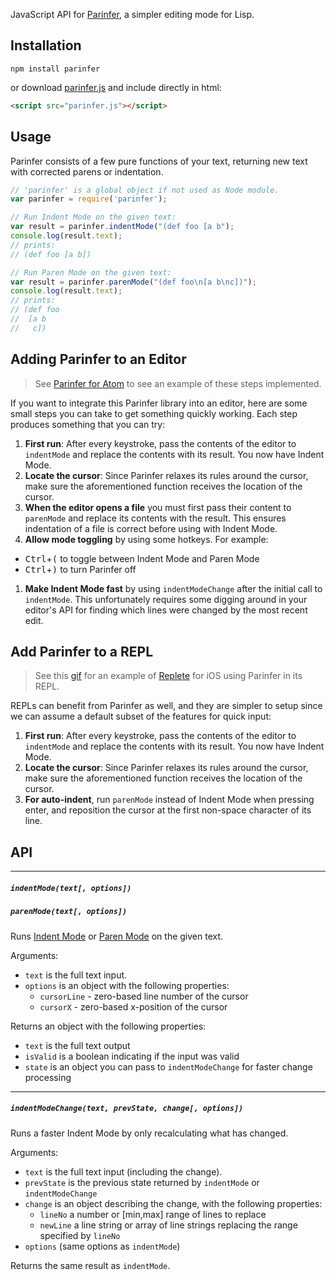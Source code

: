 JavaScript API for [Parinfer], a simpler editing mode for Lisp.

[Parinfer]:http://shaunlebron.github.io/parinfer/

## Installation

```
npm install parinfer
```

or download [parinfer.js][download] and include directly in html:

```html
<script src="parinfer.js"></script>
```

[download]:https://github.com/shaunlebron/parinfer/releases/download/0.2.0/parinfer.js

## Usage

Parinfer consists of a few pure functions of your text, returning new text with
corrected parens or indentation.

```js
// 'parinfer' is a global object if not used as Node module.
var parinfer = require('parinfer');

// Run Indent Mode on the given text:
var result = parinfer.indentMode("(def foo [a b");
console.log(result.text);
// prints:
// (def foo [a b])

// Run Paren Mode on the given text:
var result = parinfer.parenMode("(def foo\n[a b\nc])");
console.log(result.text);
// prints:
// (def foo
//  [a b
//   c])
```

## Adding Parinfer to an Editor

> See [Parinfer for Atom][atom-parinfer] to see an example of these steps implemented.

[atom-parinfer]:https://github.com/oakmac/atom-parinfer

If you want to integrate this Parinfer library into an editor, here are some
small steps you can take to get something quickly working.  Each step produces
something that you can try:

1. __First run__: After every keystroke, pass the contents of the editor to
   `indentMode` and replace the contents with its result.  You now have Indent Mode.
1. __Locate the cursor__: Since Parinfer relaxes its rules around the cursor,
   make sure the aforementioned function receives the location of the cursor.
1. __When the editor opens a file__ you must first pass their content to
  `parenMode` and replace its contents with the result.  This ensures
  indentation of a file is correct before using with Indent Mode.
1. __Allow mode toggling__ by using some hotkeys.  For example:
  - <kbd>Ctrl</kbd>+<kbd>(</kbd> to toggle between Indent Mode and Paren Mode
  - <kbd>Ctrl</kbd>+<kbd>)</kbd> to turn Parinfer off
1. __Make Indent Mode fast__ by using
   `indentModeChange` after the initial call to `indentMode`.  This
   unfortunately requires some digging around in your editor's API for finding
   which lines were changed by the most recent edit.

## Add Parinfer to a REPL

> See this [gif][replete-gif] for an example of [Replete] for iOS using Parinfer in its REPL.

[replete-gif]:https://twitter.com/mfikes/status/668435676438900737
[replete]:https://github.com/mfikes/replete

REPLs can benefit from Parinfer as well, and they are simpler to setup since
we can assume a default subset of the features for quick input:

1. __First run__: After every keystroke, pass the contents of the editor to
   `indentMode` and replace the contents with its result.  You now have Indent
   Mode.
1. __Locate the cursor__: Since Parinfer relaxes its rules around the cursor,
   make sure the aforementioned function receives the location of the cursor.
1. __For auto-indent__, run
   `parenMode` instead of Indent Mode when pressing enter, and reposition the
   cursor at the first non-space character of its line.

## API

---

##### `indentMode(text[, options])`
##### `parenMode(text[, options])`

Runs
[Indent Mode](http://shaunlebron.github.io/parinfer/#indent-mode)
or
[Paren Mode](http://shaunlebron.github.io/parinfer/#paren-mode)
on the given text.

Arguments:

- `text` is the full text input.
- `options` is an object with the following properties:
  - `cursorLine` - zero-based line number of the cursor
  - `cursorX` - zero-based x-position of the cursor

Returns an object with the following properties:

- `text` is the full text output
- `isValid` is a boolean indicating if the input was valid
- `state` is an object you can pass to `indentModeChange` for faster change processing

---

##### `indentModeChange(text, prevState, change[, options])`

Runs a faster Indent Mode by only recalculating what has changed.

Arguments:

- `text` is the full text input (including the change).
- `prevState` is the previous state returned by `indentMode` or `indentModeChange`
- `change` is an object describing the change, with the following properties:
  - `lineNo` a number or [min,max] range of lines to replace
  - `newLine` a line string or array of line strings replacing the range specified by `lineNo`
- `options` (same options as `indentMode`)

Returns the same result as `indentMode`.

